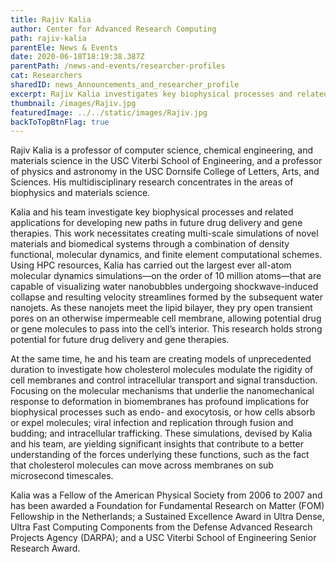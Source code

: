 ```yaml
---
title: Rajiv Kalia
author: Center for Advanced Research Computing
path: rajiv-kalia
parentEle: News & Events
date: 2020-06-18T18:19:38.387Z
parentPath: /news-and-events/researcher-profiles
cat: Researchers
sharedID: news_Announcements_and_researcher_profile
excerpt: Rajiv Kalia investigates key biophysical processes and related applications for developing new paths in future drug delivery and gene therapies.
thumbnail: /images/Rajiv.jpg
featuredImage: ../../static/images/Rajiv.jpg
backToTopBtnFlag: true
---
```


Rajiv Kalia is a professor of computer science, chemical engineering, and materials science in the USC Viterbi School of Engineering, and a professor of physics and astronomy in the USC Dornsife College of Letters, Arts, and Sciences. His multidisciplinary research concentrates in the areas of biophysics and materials science.

Kalia and his team investigate key biophysical processes and related applications for developing new paths in future drug delivery and gene therapies. This work necessitates creating multi-scale simulations of novel materials and biomedical systems through a combination of density functional, molecular dynamics, and finite element computational schemes. Using HPC resources, Kalia has carried out the largest ever all-atom molecular dynamics simulations—on the order of 10 million atoms—that are capable of visualizing water nanobubbles undergoing shockwave-induced collapse and resulting velocity streamlines formed by the subsequent water nanojets. As these nanojets meet the lipid bilayer, they pry open transient pores on an otherwise impermeable cell membrane, allowing potential drug or gene molecules to pass into the cell’s interior. This research holds strong potential for future drug delivery and gene therapies.

At the same time, he and his team are creating models of unprecedented duration to investigate how cholesterol molecules modulate the rigidity of cell membranes and control intracellular transport and signal transduction. Focusing on the molecular mechanisms that underlie the nanomechanical response to deformation in biomembranes has profound implications for biophysical processes such as endo- and exocytosis, or how cells absorb or expel molecules; viral infection and replication through fusion and budding; and intracellular trafficking. These simulations, devised by Kalia and his team, are yielding significant insights that contribute to a better understanding of the forces underlying these functions, such as the fact that cholesterol molecules can move across membranes on sub microsecond timescales.

Kalia was a Fellow of the American Physical Society from 2006 to 2007 and has been awarded a Foundation for Fundamental Research on Matter (FOM) Fellowship in the Netherlands; a Sustained Excellence Award in Ultra Dense, Ultra Fast Computing Components from the Defense Advanced Research Projects Agency (DARPA); and a USC Viterbi School of Engineering Senior Research Award.

